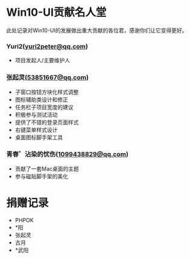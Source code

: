 # Win10-UI贡献名人堂

此处记录对Win10-UI的发展做出重大贡献的各位君，感谢你们让它变得更好。

### Yuri2(yuri2peter@qq.com)

* 项目发起人/主要维护人

### 张起灵(53851667@qq.com)

* 子窗口按钮方块化样式调整
* 图标辅助类设计和修正
* 任务栏子项目宽度的建议
* 积极参与测试活动
* 提供了不错的登录页面样式
* 右键菜单样式设计
* 桌面图标脚手架工具

### 青春゛沾染的忧伤(1099438829@qq.com)

* 贡献了一套Mac桌面的主题
* 参与磁贴脚手架的美化

# 捐赠记录

* PHPOK
* *阳
* 张起灵
* 古月
* *武阳